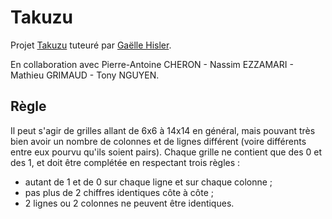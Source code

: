 # Takuzu
Projet <a href="https://fr.wikipedia.org/wiki/Takuzu">Takuzu</a> tuteuré par <a href="http://www.lirmm.fr/~hisler/">Gaëlle Hisler</a>.

En collaboration avec Pierre-Antoine CHERON - Nassim EZZAMARI - Mathieu GRIMAUD - Tony NGUYEN.


<h2>Règle</h2>

<p>Il peut s'agir de grilles allant de 6x6 à 14x14 en général, mais pouvant très bien avoir un nombre de colonnes et de lignes différent (voire différents entre eux pourvu qu'ils soient pairs). Chaque grille ne contient que des 0 et des 1, et doit être complétée en respectant trois règles :</p>

<ul><li>autant de 1 et de 0 sur chaque ligne et sur chaque colonne&nbsp;;</li>
<li>pas plus de 2 chiffres identiques côte à côte&nbsp;;</li>
<li>2 lignes ou 2 colonnes ne peuvent être identiques.</li></ul>
